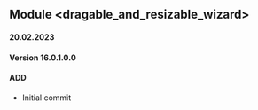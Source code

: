 ## Module <dragable_and_resizable_wizard>

#### 20.02.2023
#### Version 16.0.1.0.0
#### ADD

- Initial commit 
